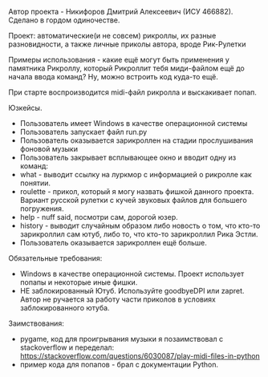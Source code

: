 Автор проекта - Никифоров Дмитрий Алексеевич (ИСУ 466882). Сделано в гордом одиночестве.

Проект: автоматические(и не совсем) рикроллы, их разные разновидности, а также личные приколы автора, вроде Рик-Рулетки


Примеры использования - какие ещё могут быть применения у памятника Рикроллу, который Рикроллит тебя миди-файлом ещё до начала ввода команд? Ну, можно встроить код куда-то ещё.

При старте воспроизводится midi-файл рикролла и выскакивает попап.

Юзкейсы.
* Пользователь имеет Windows в качестве операционной системы
* Пользователь запускает файл run.py
* Пользователь оказывается зарикроллен на стадии прослушивания фоновой музыки
* Пользователь закрывает всплывающее окно и вводит одну из команд:
* what - выводит ссылку на луркмор с информацией о рикролле как понятии. 
* roulette - прикол, который я могу назвать фишкой данного проекта. Вариант русской рулетки с кучей звуковых файлов для большего погружения.  
* help - nuff said, посмотри сам, дорогой юзер.
* history - выводит случайным образом либо новость о том, что кто-то зарикроллил сам ютуб, либо то, что кто-то зарикроллил Рика Эстли.
* Пользователь оказывается зарикроллен ещё больше.

Обязательные требования:
* Windows в качестве операционной системы. Проект использует попапы и некоторые иные фишки.
*  НЕ заблокированный Ютуб. Используйте goodbyeDPI или zapret. Автор не ручается за работу части приколов в условиях заблокированного ютуба.

Заимствования:
* pygame, код для проигрывания музыки я позаимствовал с stackoverflow и переделал: https://stackoverflow.com/questions/6030087/play-midi-files-in-python
* пример кода для попапов - брал с документации Python.




